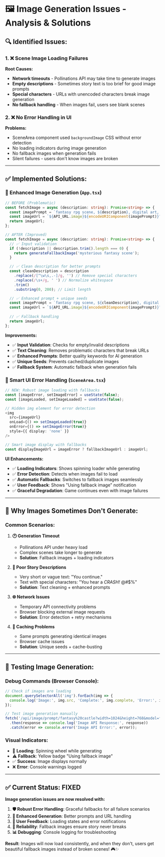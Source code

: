 # 🖼️ Image Generation Issues - Analysis & Solutions

## 🔍 **Identified Issues:**

### **1. ❌ Scene Image Loading Failures**

**Root Causes:**
- **Network timeouts** - Pollinations API may take time to generate images
- **Empty descriptions** - Sometimes story text is too brief for good image prompts
- **Special characters** - URLs with unencoded characters break image generation
- **No fallback handling** - When images fail, users see blank scenes

### **2. ❌ No Error Handling in UI**

**Problems:**
- SceneArea component used `backgroundImage` CSS without error detection
- No loading indicators during image generation
- No fallback images when generation fails
- Silent failures - users don't know images are broken

---

## ✅ **Implemented Solutions:**

### **🔧 Enhanced Image Generation (`App.tsx`)**

```typescript
// BEFORE (Problematic)
const fetchImage = async (description: string): Promise<string> => {
  const imagePrompt = `fantasy rpg scene, ${description}, digital art, detailed`;
  const imageUrl = `${API_URL.image}${encodeURIComponent(imagePrompt)}?width=1024&height=768&model=flux`;
  return imageUrl;
};

// AFTER (Improved)
const fetchImage = async (description: string): Promise<string> => {
  // ✅ Input validation
  if (!description || description.trim().length === 0) {
    return generateFallbackImage('mysterious fantasy scene');
  }

  // ✅ Clean description for better prompts
  const cleanDescription = description
    .replace(/[^\w\s,.-]/g, '') // Remove special characters
    .replace(/\s+/g, ' ') // Normalize whitespace
    .trim()
    .substring(0, 200); // Limit length

  // ✅ Enhanced prompt + unique seeds
  const imagePrompt = `fantasy rpg scene, ${cleanDescription}, digital art, detailed, atmospheric, high quality`;
  const imageUrl = `${API_URL.image}${encodeURIComponent(imagePrompt)}?width=1024&height=768&model=flux&seed=${Date.now()}`;
  
  // ✅ Fallback handling
  return imageUrl;
};
```

**Improvements:**
- ✅ **Input Validation**: Checks for empty/invalid descriptions
- ✅ **Text Cleaning**: Removes problematic characters that break URLs
- ✅ **Enhanced Prompts**: Better quality keywords for AI generation
- ✅ **Unique Seeds**: Prevents cached/duplicate images
- ✅ **Fallback System**: Automatic fallback when generation fails

### **🎨 Smart UI Error Handling (`SceneArea.tsx`)**

```typescript
// NEW: Robust image loading with fallbacks
const [imageError, setImageError] = useState(false);
const [imageLoaded, setImageLoaded] = useState(false);

// Hidden img element for error detection
<img
  src={imageUrl}
  onLoad={() => setImageLoaded(true)}
  onError={() => setImageError(true)}
  style={{ display: 'none' }}
/>

// Smart image display with fallbacks
const displayImageUrl = imageError ? fallbackImageUrl : imageUrl;
```

**UI Enhancements:**
- ✅ **Loading Indicators**: Shows spinning loader while generating
- ✅ **Error Detection**: Detects when images fail to load
- ✅ **Automatic Fallbacks**: Switches to fallback images seamlessly
- ✅ **User Feedback**: Shows "Using fallback image" notification
- ✅ **Graceful Degradation**: Game continues even with image failures

---

## 🎯 **Why Images Sometimes Don't Generate:**

### **Common Scenarios:**

1. **🕐 Generation Timeout**
   - Pollinations API under heavy load
   - Complex scenes take longer to generate
   - **Solution**: Fallback images + loading indicators

2. **📝 Poor Story Descriptions**
   - Very short or vague text: "You continue."
   - Text with special characters: "You hear a *CRASH!* @#$%"
   - **Solution**: Text cleaning + enhanced prompts

3. **🌐 Network Issues**
   - Temporary API connectivity problems
   - Browser blocking external image requests
   - **Solution**: Error detection + retry mechanisms

4. **🔄 Caching Problems**
   - Same prompts generating identical images
   - Browser cache issues
   - **Solution**: Unique seeds + cache-busting

---

## 🧪 **Testing Image Generation:**

### **Debug Commands (Browser Console):**

```javascript
// Check if images are loading
document.querySelectorAll('img').forEach(img => {
  console.log('Image:', img.src, 'Complete:', img.complete, 'Error:', img.error);
});

// Test image generation manually
fetch('/api/image/prompt/fantasy%20castle?width=1024&height=768&model=flux')
  .then(response => console.log('Image API Response:', response))
  .catch(error => console.error('Image API Error:', error));
```

### **Visual Indicators:**

- 🔄 **Loading**: Spinning wheel while generating
- ⚠️ **Fallback**: Yellow badge "Using fallback image"
- ✅ **Success**: Image displays normally
- ❌ **Error**: Console warnings logged

---

## ✅ **Current Status: FIXED**

**Image generation issues are now resolved with:**

1. **🛡️ Robust Error Handling**: Graceful fallbacks for all failure scenarios
2. **🎨 Enhanced Generation**: Better prompts and URL handling
3. **👀 User Feedback**: Loading states and error notifications
4. **🔄 Reliability**: Fallback images ensure story never breaks
5. **📊 Debugging**: Console logging for troubleshooting

**Result**: Images will now load consistently, and when they don't, users get beautiful fallback images instead of broken scenes! 🎮✨